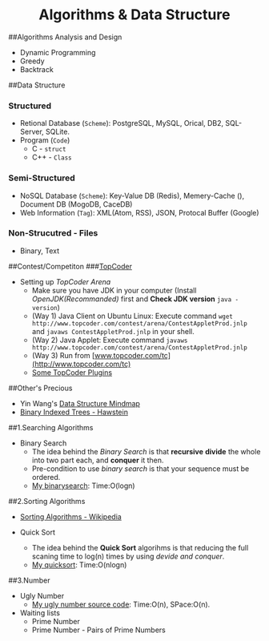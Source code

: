 <html><head><title>Algorithms & Data Structure</title></head><body>
<div id="title" align=center><h1>Algorithms & Data Structure</h1></div>

##Algorithms Analysis and Design
* Dynamic Programming
* Greedy
* Backtrack



##Data Structure
### Structured
* Retional Database (`Scheme`): PostgreSQL, MySQL, Orical, DB2, SQL-Server, SQLite.
* Program (`Code`)
  * C - `struct`
  * C++ - `Class`

### Semi-Structured
* NoSQL Database (`Scheme`): Key-Value DB (Redis), Memery-Cache (), Document DB (MogoDB, CaceDB)
* Web Information (`Tag`): XML(Atom, RSS), JSON, Protocal Buffer (Google)

### Non-Strucutred - Files
* Binary, Text


##Contest/Competiton
###[TopCoder](http://www.topcoder.com)
* Setting up _TopCoder Arena_ 
  * Make sure you have JDK in your computer (Install _OpenJDK(Recommanded)_ first and __Check JDK version__ `java -version`)
  * (Way 1) Java Client on Ubuntu Linux: Execute command `wget http://www.topcoder.com/contest/arena/ContestAppletProd.jnlp` and `javaws ContestAppletProd.jnlp` in your shell.
  * (Way 2) Java Applet: Execute command `javaws http://www.topcoder.com/contest/arena/ContestAppletProd.jnlp`
  * (Way 3) Run from [www.topcoder.com/tc](http://www.topcoder.com/tc)
  * [Some TopCoder Plugins](http://www.topcoder.com/tc?module=Static&d1=applet&d2=plugins)

##Other's Precious
* Yin Wang's [Data Structure Mindmap](http://www.mindomo.com/view?m=925b590ea60143f08654b3c672c4a3e5)
* [Binary Indexed Trees - Hawstein](http://hawstein.com/posts/binary-indexed-trees.html)

##1.Searching Algorithms
* Binary Search
  * The idea behind the _Binary Search_ is that __recursive__ __divide__ the whole into two part each, and __conquer__ it then.
  * Pre-condition to use _binary search_ is that your sequence must be ordered.
  * [My binarysearch](./code/algorithm/binary_search.c.txt): Time:O(logn)


##2.Sorting Algorithms
* [Sorting Algorithms - Wikipedia](http://en.wikipedia.org/wiki/Sorting_algorithm)

* Quick Sort
  * The idea behind the __Quick Sort__ algorihms is that reducing the full scaning time to log(n) times by using _devide and conquer_.
  * [My quicksort](./code/algorithm/quick_sort.c.txt): Time:O(nlogn)


##3.Number
* Ugly Number
  * [My ugly number source code](./code/algorithm/number_ugly.cpp.txt): Time:O(n), SPace:O(n).
* Waiting lists
  * Prime Number
  * Prime Number - Pairs of Prime Numbers


</body></html>
